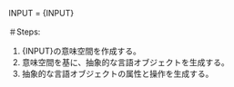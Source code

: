 INPUT = {INPUT}

＃Steps:
1. {INPUT}の意味空間を作成する。
2. 意味空間を基に、抽象的な言語オブジェクトを生成する。
3. 抽象的な言語オブジェクトの属性と操作を生成する。

